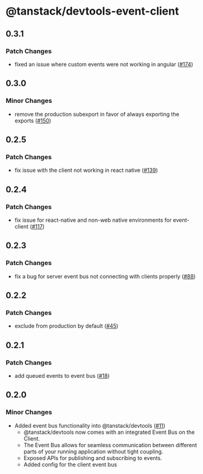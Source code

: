 # @tanstack/devtools-event-client

## 0.3.1

### Patch Changes

- fixed an issue where custom events were not working in angular ([#174](https://github.com/TanStack/devtools/pull/174))

## 0.3.0

### Minor Changes

- remove the production subexport in favor of always exporting the exports ([#150](https://github.com/TanStack/devtools/pull/150))

## 0.2.5

### Patch Changes

- fix issue with the client not working in react native ([#139](https://github.com/TanStack/devtools/pull/139))

## 0.2.4

### Patch Changes

- fix issue for react-native and non-web native environments for event-client ([#117](https://github.com/TanStack/devtools/pull/117))

## 0.2.3

### Patch Changes

- fix a bug for server event bus not connecting with clients properly ([#88](https://github.com/TanStack/devtools/pull/88))

## 0.2.2

### Patch Changes

- exclude from production by default ([#45](https://github.com/TanStack/devtools/pull/45))

## 0.2.1

### Patch Changes

- add queued events to event bus ([#18](https://github.com/TanStack/devtools/pull/18))

## 0.2.0

### Minor Changes

- Added event bus functionality into @tanstack/devtools ([#11](https://github.com/TanStack/devtools/pull/11))
  - @tanstack/devtools now comes with an integrated Event Bus on the Client.
  - The Event Bus allows for seamless communication between different parts of your running application
    without tight coupling.
  - Exposed APIs for publishing and subscribing to events.
  - Added config for the client event bus
